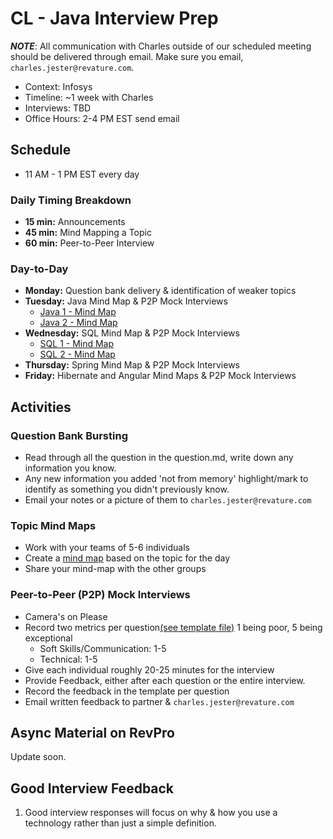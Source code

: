 # CL - Java Interview Prep

**_NOTE_**: All communication with Charles outside of our scheduled meeting should be delivered through email. Make sure you email, `charles.jester@revature.com`.

-   Context: Infosys
-   Timeline: ~1 week with Charles
-   Interviews: TBD
-   Office Hours: 2-4 PM EST send email

## Schedule

-   11 AM - 1 PM EST every day

### Daily Timing Breakdown

-   **15 min:** Announcements
-   **45 min:** Mind Mapping a Topic
-   **60 min:** Peer-to-Peer Interview

### Day-to-Day

-   **Monday:** Question bank delivery & identification of weaker topics
-   **Tuesday:** Java Mind Map & P2P Mock Interviews
    -  [Java 1 - Mind Map](https://miro.com/welcomeonboard/emwwTEt3REFuZFpUWUVndFY1ZWRLcHE3bzVJaVlsTU1DRVM0NkpoSGh4dGs2MnpIUmxlMEpMdDBqSDgyT244RHwzNDU4NzY0NTU5MTAxNjUwOTY2fDI=?share_link_id=773878705288)
    -  [Java 2 - Mind Map](https://miro.com/welcomeonboard/NE9NSWtvTGdpeHhqSXV5bzA4SnZTaVhGMURTR3ZNUXZvN29TTk9OcEN4Z2xLTFA1SjRSeXZabW5wRG15TkFUbnwzNDU4NzY0NTU5MTAxNjUwOTY2fDI=?share_link_id=301209048785)
-   **Wednesday:** SQL Mind Map & P2P Mock Interviews
    -   [SQL 1 - Mind Map](https://miro.com/welcomeonboard/RWNMUEd2bWVkbGxRdHp2MnJHUTRNSDVLWXN4MVBKb2VuaXNPbTBZTDVIYU9HbWNJVndZNVV2a1dXQ2Q2QmtYMHwzNDU4NzY0NTM0Njg0ODYwMjI5fDI=?share_link_id=95136095152)
    -   [SQL 2 - Mind Map](https://miro.com/app/board/uXjVNvnzB5s=/)
-   **Thursday:** Spring Mind Map & P2P Mock Interviews
-   **Friday:** Hibernate and Angular Mind Maps & P2P Mock Interviews

## Activities

### Question Bank Bursting

-   Read through all the question in the question.md, write down any information you know.
-   Any new information you added 'not from memory' highlight/mark to identify as something you didn't previously know.
-   Email your notes or a picture of them to `charles.jester@revature.com`

### Topic Mind Maps

-   Work with your teams of 5-6 individuals
-   Create a [mind map](https://simplemind.eu/how-to-mind-map/basics/) based on the topic for the day
-   Share your mind-map with the other groups

### Peer-to-Peer (P2P) Mock Interviews

-   Camera's on Please
-   Record two metrics per question[(see template file)](interview-feedback-template.md) 1 being poor, 5 being exceptional
    -   Soft Skills/Communication: 1-5
    -   Technical: 1-5
-   Give each individual roughly 20-25 minutes for the interview
-   Provide Feedback, either after each question or the entire interview.
-   Record the feedback in the template per question
-   Email written feedback to partner & `charles.jester@revature.com`



## Async Material on RevPro

Update soon.

## Good Interview Feedback

1. Good interview responses will focus on why & how you use a technology rather than just a simple definition.
